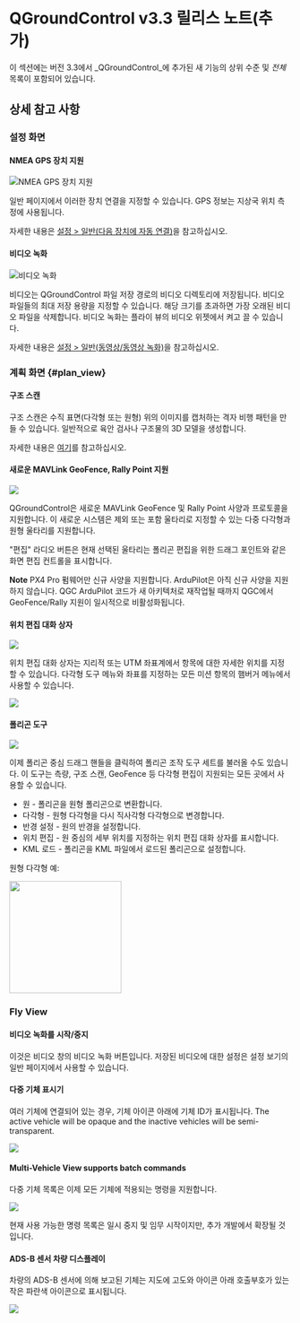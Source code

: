 # QGroundControl v3.3 릴리스 노트(추가)

이 섹션에는 버전 3.3에서 _QGroundControl_에 추가된 새 기능의 상위 수준 및 _전체_ 목록이 포함되어 있습니다.

## 상세 참고 사항

### 설정 화면

#### NMEA GPS 장치 지원

![NMEA GPS 장치 지원](../../../assets/settings/general/NMEADevice.jpg)

일반 페이지에서 이러한 장치 연결을 지정할 수 있습니다.
GPS 정보는 지상국 위치 측정에 사용됩니다.

자세한 내용은 [설정 > 일반(다음 장치에 자동 연결)](../settings_view/general.md#auto_connect)을 참고하십시오.

#### 비디오 녹화

![비디오 녹화](../../../assets/settings/video_recording.jpg)

비디오는 QGroundControl 파일 저장 경로의 비디오 디렉토리에 저장됩니다.
비디오 파일들의 최대 저장 용량을 지정할 수 있습니다.
해당 크기를 초과하면 가장 오래된 비디오 파일을 삭제합니다.
비디오 녹화는 플라이 뷰의 비디오 위젯에서 켜고 끌 수 있습니다.

자세한 내용은 [설정 > 일반(동영상/동영상 녹화)](../settings_view/general.md#video)을 참고하십시오.

### 계획 화면 {#plan\_view}

#### 구조 스캔

구조 스캔은 수직 표면(다각형 또는 원형) 위의 이미지를 캡처하는 격자 비행 패턴을 만들 수 있습니다.
일반적으로 육안 검사나 구조물의 3D 모델을 생성합니다.

자세한 내용은 [여기](../plan_view/pattern_structure_scan_v2.md)를 참고하십시오.

#### 새로운 MAVLink GeoFence, Rally Point 지원

![](../../../assets/plan/geofence_rally.jpg)

QGroundControl은 새로운 MAVLink GeoFence 및 Rally Point 사양과 프로토콜을 지원합니다. 이 새로운 시스템은 제외 또는 포함 울타리로 지정할 수 있는 다중 다각형과 원형 울타리를 지원합니다.

"편집" 라디오 버튼은 현재 선택된 울타리는 폴리곤 편집을 위한 드래그 포인트와 같은 화면 편집 컨트롤을 표시합니다.

**Note** PX4 Pro 펌웨어만 신규 사양을 지원합니다. ArduPilot은 아직 신규 사양을 지원하지 않습니다. QGC ArduPilot 코드가 새 아키텍처로 재작업될 때까지 QGC에서 GeoFence/Rally 지원이 일시적으로 비활성화됩니다.

#### 위치 편집 대화 상자

![](../../../assets/plan/edit_position_dialog.jpg)

위치 편집 대화 상자는 지리적 또는 UTM 좌표계에서 항목에 대한 자세한 위치를 지정할 수 있습니다. 다각형 도구 메뉴와 좌표를 지정하는 모든 미션 항목의 햄버거 메뉴에서 사용할 수 있습니다.

![](../../../assets/plan/mission_item_editor_hamburger.jpg)

#### 폴리곤 도구

![](../../../assets/plan/polygon_tools.jpg)

이제 폴리곤 중심 드래그 핸들을 클릭하여 폴리곤 조작 도구 세트를 불러올 수도 있습니다. 이 도구는 측량, 구조 스캔, GeoFence 등 다각형 편집이 지원되는 모든 곳에서 사용할 수 있습니다.

- 원 - 폴리곤을 원형 폴리곤으로 변환합니다.
- 다각형 - 원형 다각형을 다시 직사각형 다각형으로 변경합니다.
- 반경 설정 - 원의 반경을 설정합니다.
- 위치 편집 - 원 중심의 세부 위치를 지정하는 위치 편집 대화 상자를 표시합니다.
- KML 로드 - 폴리곤을 KML 파일에서 로드된 폴리곤으로 설정합니다.

원형 다각형 예:

<img src="../../../assets/plan/circular_polygon.jpg" height="200" />

### Fly View

#### 비디오 녹화를 시작/중지

이것은 비디오 창의 비디오 녹화 버튼입니다. 저장된 비디오에 대한 설정은 설정 보기의 일반 페이지에서 사용할 수 있습니다.

#### 다중 기체 표시기

여러 기체에 연결되어 있는 경우, 기체 아이콘 아래에 기체 ID가 표시됩니다. The active vehicle will be opaque and the inactive vehicles will be semi-transparent.

![](../../../assets/fly/multi_vehicle_indicators.jpg)

#### Multi-Vehicle View supports batch commands

다중 기체 목록은 이제 모든 기체에 적용되는 명령을 지원합니다.

![](../../../assets/fly/multi_vehicle_list.jpg)

현재 사용 가능한 명령 목록은 일시 중지 및 임무 시작이지만, 추가 개발에서 확장될 것입니다.

#### ADS-B 센서 차량 디스플레이

차량의 ADS-B 센서에 의해 보고된 기체는 지도에 고도와 아이콘 아래 호출부호가 있는 작은 파란색 아이콘으로 표시됩니다.

![](../../../assets/fly/adsb_vehicle.jpg)
